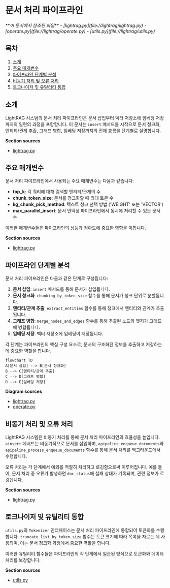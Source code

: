 # 문서 처리 파이프라인

<cite>
**이 문서에서 참조된 파일**   
- [lightrag.py](file://lightrag/lightrag.py)
- [operate.py](file://lightrag/operate.py)
- [utils.py](file://lightrag/utils.py)
</cite>

## 목차
1. [소개](#소개)
2. [주요 매개변수](#주요-매개변수)
3. [파이프라인 단계별 분석](#파이프라인-단계별-분석)
4. [비동기 처리 및 오류 처리](#비동기-처리-및-오류-처리)
5. [토크나이저 및 유틸리티 통합](#토크나이저-및-유틸리티-통합)

## 소개
LightRAG 시스템의 문서 처리 파이프라인은 문서 삽입부터 벡터 저장소에 임베딩 저장까지의 일련의 과정을 포함합니다. 이 문서는 `insert` 메서드를 시작으로 문서 청크화, 엔티티/관계 추출, 그래프 병합, 임베딩 저장까지의 전체 흐름을 단계별로 설명합니다.

**Section sources**
- [lightrag.py](file://lightrag/lightrag.py#L881-L914)

## 주요 매개변수
문서 처리 파이프라인에서 사용되는 주요 매개변수는 다음과 같습니다:

- **top_k**: 각 쿼리에 대해 검색할 엔티티/관계의 수
- **chunk_token_size**: 문서를 청크화할 때 최대 토큰 수
- **kg_chunk_pick_method**: 텍스트 청크 선택 방법 ('WEIGHT' 또는 'VECTOR')
- **max_parallel_insert**: 문서 인덱싱 파이프라인에서 동시에 처리할 수 있는 문서 수

이러한 매개변수들은 파이프라인의 성능과 정확도에 중요한 영향을 미칩니다.

**Section sources**
- [lightrag.py](file://lightrag/lightrag.py#L182-L182)

## 파이프라인 단계별 분석
문서 처리 파이프라인은 다음과 같은 단계로 구성됩니다:

1. **문서 삽입**: `insert` 메서드를 통해 문서가 삽입됩니다.
2. **문서 청크화**: `chunking_by_token_size` 함수를 통해 문서가 청크 단위로 분할됩니다.
3. **엔티티/관계 추출**: `extract_entities` 함수를 통해 청크에서 엔티티와 관계가 추출됩니다.
4. **그래프 병합**: `merge_nodes_and_edges` 함수를 통해 추출된 노드와 엣지가 그래프에 병합됩니다.
5. **임베딩 저장**: 벡터 저장소에 임베딩이 저장됩니다.

각 단계는 파이프라인의 핵심 구성 요소로, 문서의 구조화된 정보를 추출하고 저장하는 데 중요한 역할을 합니다.

```mermaid
flowchart TD
A[문서 삽입] --> B[문서 청크화]
B --> C[엔티티/관계 추출]
C --> D[그래프 병합]
D --> E[임베딩 저장]
```

**Diagram sources**
- [lightrag.py](file://lightrag/lightrag.py#L881-L914)
- [operate.py](file://lightrag/operate.py#L63-L115)

## 비동기 처리 및 오류 처리
LightRAG 시스템은 비동기 처리를 통해 문서 처리 파이프라인의 효율성을 높입니다. `ainsert` 메서드는 비동기적으로 문서를 삽입하며, `apipeline_enqueue_documents`와 `apipeline_process_enqueue_documents` 함수를 통해 문서 처리를 백그라운드에서 수행합니다.

오류 처리는 각 단계에서 예외를 적절히 처리하고 로깅함으로써 이루어집니다. 예를 들어, 문서 처리 중 오류가 발생하면 `doc_status`에 실패 상태가 기록되며, 관련 정보가 로깅됩니다.

**Section sources**
- [lightrag.py](file://lightrag/lightrag.py#L881-L914)

## 토크나이저 및 유틸리티 통합
`utils.py`의 `Tokenizer` 인터페이스는 문서 처리 파이프라인에 통합되어 토큰화를 수행합니다. `truncate_list_by_token_size` 함수는 토큰 크기에 따라 목록을 자르는 데 사용되며, 이는 문서 청크화 과정에서 중요한 역할을 합니다.

이러한 유틸리티 함수들은 파이프라인의 각 단계에서 일관된 방식으로 토큰화와 데이터 처리를 보장합니다.

**Section sources**
- [utils.py](file://lightrag/utils.py#L157-L157)
